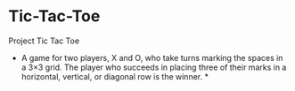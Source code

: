 # Tic-Tac-Toe
Project Tic Tac Toe
* A game for two players, X and O, who take turns marking the spaces in a 3×3 grid. The player who succeeds in placing three of their marks in a horizontal, vertical, or diagonal row is the winner. *
